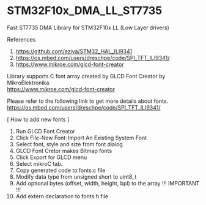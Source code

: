 # STM32F10x_DMA_LL_ST7735
Fast ST7735 DMA Library for STM32F10x LL (Low Layer drivers)

References
1. https://github.com/eziya/STM32_HAL_ILI9341
2. https://os.mbed.com/users/dreschpe/code/SPI_TFT_ILI9341/
3. https://www.mikroe.com/glcd-font-creator

Library supports C font array created by GLCD Font Creator by MikroElektronika.<br>
https://www.mikroe.com/glcd-font-creator<br>

Please refer to the following link to get more details about fonts.<br>
https://os.mbed.com/users/dreschpe/code/SPI_TFT_ILI9341/<br>

[ How to add new fonts ]
1. Run GLCD Font Creator
2. Click File-New Font-Import An Existing System Font
3. Select font, style and size from font dialog.
4. GLCD Font Cretor makes Bitmap fonts
5. Click Export for GLCD menu
6. Select mikroC tab.
7. Copy generated code to fonts.c file
8. Modify data type from unsigned short to uint8_t
9. Add optional bytes (offset, width, height, bpl) to the array !!! IMPORTANT !!!
10. Add extern declaration to fonts.h file

